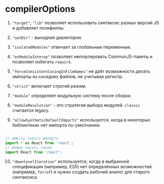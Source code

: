 # compilerOptions

1. `"target"`, `"lib"` позволяет использовать синтаксис разных версий JS и добавляет полифиллы.

2. `"outDir"` - выходная директория.

3. `"isolatedModules"` отвечает за глобальные переменные.

4. `"esModuleInterop"` позволяет импортировать CommonJS-пакеты и позволяет избегать `require`.

5. `"forceConsistentCasingInFileNames"` не даёт возможности делать импорты из соседних файлов, не учитывая регистр.

6. `"strict"` включает строгий режим.

7. `"module"` определяет модульную систему после сборки.

8. `"moduleResolution"` - это стратегия выбора модулей. `classic` считается legacy.

9. `"allowSyntheticDefaultImports"` используется, когда в некоторых библиотеках нет импорта по-умолчанию.

```js

// вместо такого импорта
import * as React from 'react';
// можно писать такой
import React from 'react';
```

10. `"downlevelIteration"` используется, когда в выбранной спецификации (например, ES5)  нет определённых возможностей (например, `for/of`) и нужно создать рабочий аналог для старого синтаксиса.
